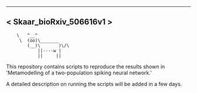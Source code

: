  ________________________
< Skaar_bioRxiv_506616v1 >
 ------------------------
        \   ^__^
         \  (oo)\_______
            (__)\       )\/\
                ||----w |
                ||     ||
                
This repository contains scripts to reproduce the results shown in 'Metamodelling of a two-population spiking neural network.'

A detailed description on running the scripts will be added in a few days.
